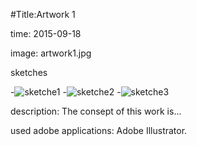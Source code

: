 #Title:Artwork 1

time: 2015-09-18

image: artwork1.jpg

sketches

 -![sketche1](sketches1.jpg)
 -![sketche2](sketches2.jpg)
 -![sketche3](sketches3.jpg)

description: The consept of this work is...

used adobe applications: Adobe Illustrator.